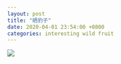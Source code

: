 ```yaml
---
layout: post
title: "晒豹子"
date: 2020-04-01 23:54:00 +0800
categories: interesting wild fruit
---
```


![](https://s3-img.meituan.net/v1/mss_3d027b52ec5a4d589e68050845611e68/ff/n0/0k/4n/t0_88875.jpg@596w_1l.jpg)

